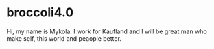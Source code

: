 # broccoli4.0

Hi, my name is Mykola. 
I work for Kaufland and I will be great man who make self, this world and peaople better. 

